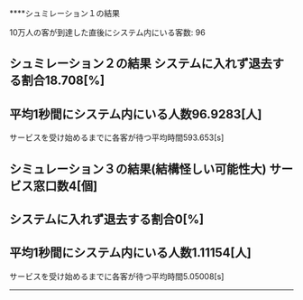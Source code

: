 ****シュミレーション１の結果

10万人の客が到達した直後にシステム内にいる客数: 96


シュミレーション２の結果
システムに入れず退去する割合18.708[%]
-------------------------
平均1秒間にシステム内にいる人数96.9283[人]
-------------------------
サービスを受け始めるまでに各客が待つ平均時間593.653[s]

シミュレーション３の結果(結構怪しい可能性大)
サービス窓口数4[個]
-------------------------
システムに入れず退去する割合0[%]
-------------------------
平均1秒間にシステム内にいる人数1.11154[人]
-------------------------
サービスを受け始めるまでに各客が待つ平均時間5.05008[s]
****
